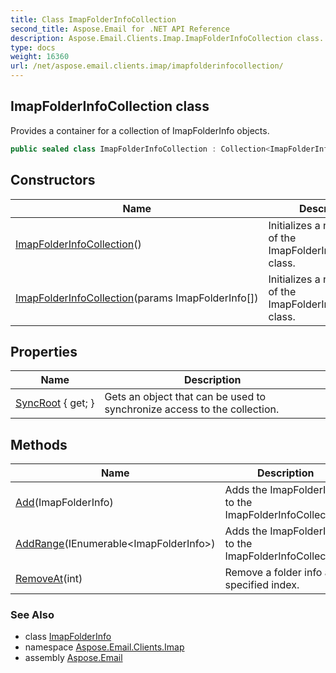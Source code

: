 ```yaml
---
title: Class ImapFolderInfoCollection
second_title: Aspose.Email for .NET API Reference
description: Aspose.Email.Clients.Imap.ImapFolderInfoCollection class. Provides a container for a collection of ImapFolderInfo objects
type: docs
weight: 16360
url: /net/aspose.email.clients.imap/imapfolderinfocollection/
---
```

## ImapFolderInfoCollection class

Provides a container for a collection of ImapFolderInfo objects.

```csharp
public sealed class ImapFolderInfoCollection : Collection<ImapFolderInfo>
```

## Constructors

| Name | Description |
| --- | --- |
| [ImapFolderInfoCollection](imapfolderinfocollection/#constructor)() | Initializes a new instance of the ImapFolderInfoCollection class. |
| [ImapFolderInfoCollection](imapfolderinfocollection/#constructor_1)(params ImapFolderInfo[]) | Initializes a new instance of the ImapFolderInfoCollection class. |

## Properties

| Name | Description |
| --- | --- |
| [SyncRoot](../../aspose.email.clients.imap/imapfolderinfocollection/syncroot/) { get; } | Gets an object that can be used to synchronize access to the collection. |

## Methods

| Name | Description |
| --- | --- |
| [Add](../../aspose.email.clients.imap/imapfolderinfocollection/add/#add)(ImapFolderInfo) | Adds the ImapFolderInfo to the ImapFolderInfoCollection. |
| [AddRange](../../aspose.email.clients.imap/imapfolderinfocollection/addrange/)(IEnumerable&lt;ImapFolderInfo&gt;) | Adds the ImapFolderInfo to the ImapFolderInfoCollection. |
| [RemoveAt](../../aspose.email.clients.imap/imapfolderinfocollection/removeat/#removeat)(int) | Remove a folder info at specified index. |

### See Also

* class [ImapFolderInfo](../imapfolderinfo/)
* namespace [Aspose.Email.Clients.Imap](../../aspose.email.clients.imap/)
* assembly [Aspose.Email](../../)


